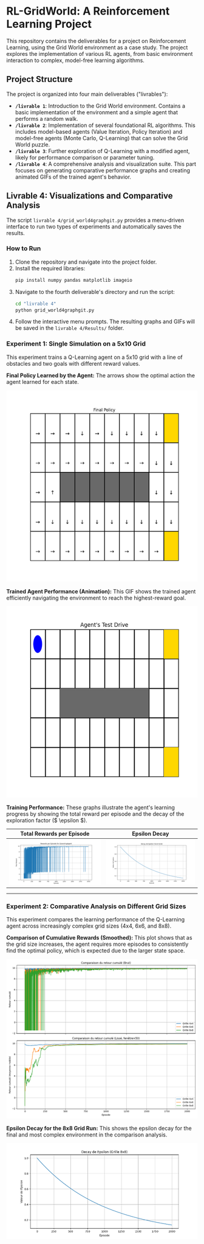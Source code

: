 # RL-GridWorld: A Reinforcement Learning Project

This repository contains the deliverables for a project on Reinforcement Learning, using the Grid World environment as a case study. The project explores the implementation of various RL agents, from basic environment interaction to complex, model-free learning algorithms.

## Project Structure

The project is organized into four main deliverables ("livrables"):

-   **`/livrable 1`**: Introduction to the Grid World environment. Contains a basic implementation of the environment and a simple agent that performs a random walk.
-   **`/livrable 2`**: Implementation of several foundational RL algorithms. This includes model-based agents (Value Iteration, Policy Iteration) and model-free agents (Monte Carlo, Q-Learning) that can solve the Grid World puzzle.
-   **`/livrable 3`**: Further exploration of Q-Learning with a modified agent, likely for performance comparison or parameter tuning.
-   **`/livrable 4`**: A comprehensive analysis and visualization suite. This part focuses on generating comparative performance graphs and creating animated GIFs of the trained agent's behavior.

## Livrable 4: Visualizations and Comparative Analysis

The script `livrable 4/grid_world4graphgit.py` provides a menu-driven interface to run two types of experiments and automatically saves the results.

### How to Run

1.  Clone the repository and navigate into the project folder.
2.  Install the required libraries:
    ```bash
    pip install numpy pandas matplotlib imageio
    ```
3.  Navigate to the fourth deliverable's directory and run the script:
    ```bash
    cd "livrable 4"
    python grid_world4graphgit.py
    ```
4.  Follow the interactive menu prompts. The resulting graphs and GIFs will be saved in the `livrable 4/Results/` folder.

### Experiment 1: Single Simulation on a 5x10 Grid

This experiment trains a Q-Learning agent on a 5x10 grid with a line of obstacles and two goals with different reward values.

**Final Policy Learned by the Agent:**
The arrows show the optimal action the agent learned for each state.

![Final Policy](livrable%204/Results/single_run_policy.png)

**Trained Agent Performance (Animation):**
This GIF shows the trained agent efficiently navigating the environment to reach the highest-reward goal.

![Trained Agent GIF](livrable%204/Results/trained_agent.gif)

**Training Performance:**
These graphs illustrate the agent's learning progress by showing the total reward per episode and the decay of the exploration factor ($ \epsilon $).

| Total Rewards per Episode                                       | Epsilon Decay                                           |
| :--------------------------------------------------------------: | :------------------------------------------------------: |
| ![Rewards Plot](livrable%204/Results/single_run_rewards.png) | ![Epsilon Plot](livrable%204/Results/single_run_epsilon.png) |

---

### Experiment 2: Comparative Analysis on Different Grid Sizes

This experiment compares the learning performance of the Q-Learning agent across increasingly complex grid sizes (4x4, 6x6, and 8x8).

**Comparison of Cumulative Rewards (Smoothed):**
This plot shows that as the grid size increases, the agent requires more episodes to consistently find the optimal policy, which is expected due to the larger state space.

![Comparison Plot](livrable%204/Results/comparison_rewards.png)

**Epsilon Decay for the 8x8 Grid Run:**
This shows the epsilon decay for the final and most complex environment in the comparison analysis.

![Epsilon Decay 8x8](livrable%204/Results/last_run_epsilon_decay.png)
